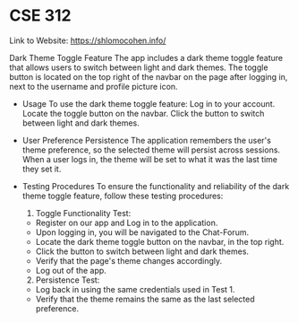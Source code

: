 # CSE 312
Link to Website: https://shlomocohen.info/


Dark Theme Toggle Feature
The app includes a dark theme toggle feature that allows users to switch between light and dark themes. The toggle button is located on the top right of the navbar on the page after logging in, next to the username and profile picture icon.

- Usage
  To use the dark theme toggle feature:
    Log in to your account.
    Locate the toggle button on the navbar.
    Click the button to switch between light and dark themes.
  
- User Preference Persistence
  The application remembers the user's theme preference, so the selected theme will persist across sessions. When a user logs in, the theme will be set to what it was the last time they set it.

- Testing Procedures
  To ensure the functionality and reliability of the dark theme toggle feature, follow these testing procedures:

  1) Toggle Functionality Test:
    - Register on our app and Log in to the application.
    - Upon logging in, you will be navigated to the Chat-Forum. 
    - Locate the dark theme toggle button on the navbar, in the top right. 
    - Click the button to switch between light and dark themes.
    - Verify that the page's theme changes accordingly.
    - Log out of the app.
  2) Persistence Test:
    - Log back in using the same credentials used in Test 1. 
    - Verify that the theme remains the same as the last selected preference.
